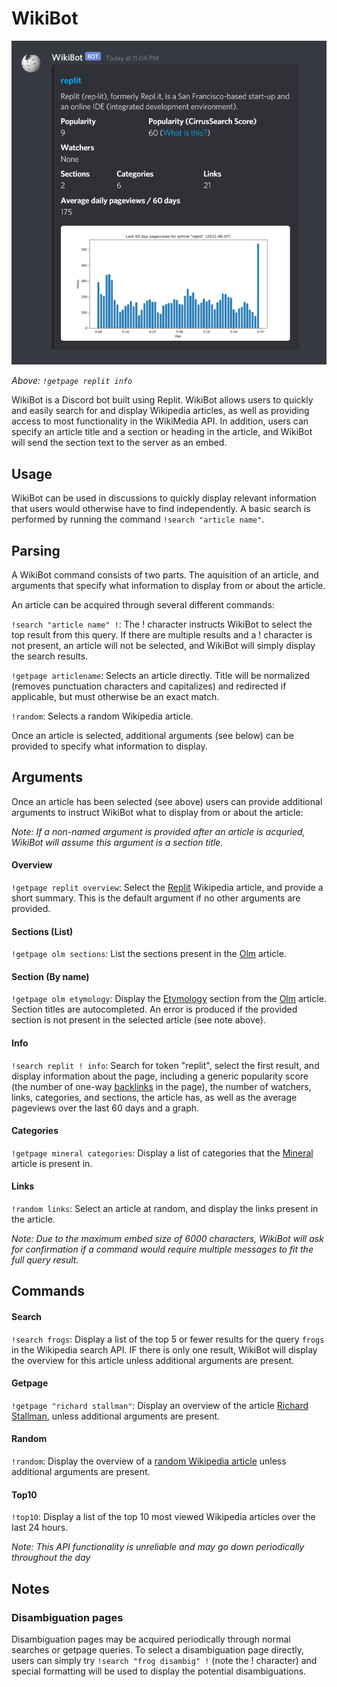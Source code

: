 
# WikiBot
![image](https://raw.githubusercontent.com/gmbows/WikiBot/master/replit.PNG)

*Above: `!getpage replit info`*

WikiBot is a Discord bot built using Replit. WikiBot allows users to quickly and easily search for and display Wikipedia articles, as well as providing access to most functionality in the WikiMedia API. In addition, users can
specify an article title and a section or heading in the article, and WikiBot will send the section text to the server as an embed.

## Usage
WikiBot can be used in discussions to quickly display relevant information that users would otherwise have to find independently.
A basic search is performed by running the command `!search "article name"`.

## Parsing
A WikiBot command consists of two parts.  The aquisition of an article, and arguments that specify what information to display from or about the article.

An article can be acquired through several different commands:

`!search "article name" !`: The ! character instructs WikiBot to select the top result from this query. If there are multiple results and a ! character is not present, an article will not be selected, and WikiBot will simply display the search results.

`!getpage articlename`: Selects an article directly.  Title will be normalized (removes punctuation characters and capitalizes) and redirected if applicable, but must otherwise be an exact match.

`!random`: Selects a random Wikipedia article.

Once an article is selected, additional arguments (see below) can be provided to specify what information to display.

## Arguments
Once an article has been selected (see above) users can provide additional arguments to instruct WikiBot what to display from or about the article:

*Note: If a non-named argument is provided after an article is acquried, WikiBot will assume this argument is a section title.*

#### Overview
`!getpage replit overview`: Select the [Replit](https://en.wikipedia.org/wiki/Replit) Wikipedia article, and provide a short summary.  This is the default argument if no other arguments are provided.

#### Sections (List)
`!getpage olm sections`: List the sections present in the [Olm](https://en.wikipedia.org/wiki/Olm) article.

#### Section (By name)
`!getpage olm etymology`: Display the [Etymology](https://en.wikipedia.org/wiki/Olm#Etymology) section from the [Olm](https://en.wikipedia.org/wiki/Olm) article. Section titles are autocompleted. An error is produced if the provided section is not present in the selected article (see note above).

#### Info
`!search replit ! info`: Search for token "replit", select the first result, and display information about the page, including a generic popularity score (the number of one-way [backlinks](https://en.wikipedia.org/wiki/Backlink) in the page), the number of watchers, links, categories, and sections, the article has, as well as the average pageviews over the last 60 days and a graph.

#### Categories
`!getpage mineral categories`: Display a list of categories that the [Mineral](https://en.wikipedia.org/wiki/Mineral) article is present in.

#### Links
`!random links`: Select an article at random, and display the links present in the article.

*Note: Due to the maximum embed size of 6000 characters, WikiBot will ask for confirmation if a command would require multiple messages to fit the full query result.* 

## Commands

#### Search
`!search frogs`: Display a list of the top 5 or fewer results for the query `frogs` in the Wikipedia search API.  IF there is only one result, WikiBot will display the overview for this article unless additional arguments are present.

#### Getpage
`!getpage "richard stallman"`: Display an overview of the article [Richard Stallman](https://en.wikipedia.org/wiki/Richard_Stallman), unless additional arguments are present.

#### Random
`!random`: Display the overview of a [random Wikipedia article](https://en.wikipedia.org/wiki/Special:Random) unless additional arguments are present.

#### Top10
`!top10`: Display a list of the top 10 most viewed Wikipedia articles over the last 24 hours.

*Note: This API functionality is unreliable and may go down periodically throughout the day*

## Notes
### Disambiguation pages
Disambiguation pages may be acquired periodically through normal searches or getpage queries. To select a disambiguation page directly, users can simply try `!search "frog disambig" !` (note the ! character) and special formatting will be used to display the potential disambiguations.
